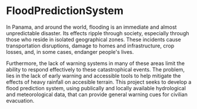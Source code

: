 # FloodPredictionSystem

In Panama, and around the world, flooding is an immediate and almost unpredictable disaster. Its effects ripple through society, especially through those who reside in isolated geographical zones. These incidents cause transportation disruptions, damage to homes and infrastructure, crop losses, and, in some cases, endanger people's lives.

Furthermore, the lack of warning systems in many of these areas limit the ability to respond effectively to these catastrophical events. The problem, lies in the lack of early warning and accessible tools to help mitigate the effects of heavy rainfall on accesible terrain. This project seeks to develop a flood prediction system, using publically and locally available hydrological and meteorological data, that can provide general warning cues for civilian evacuation.
